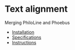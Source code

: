 # Text alignment
Merging PhiloLine and Phoebus

* [Installation](docs/installing.md)
* [Specifications](docs/specification.md)
* [Instructions](docs/instructions.md)
